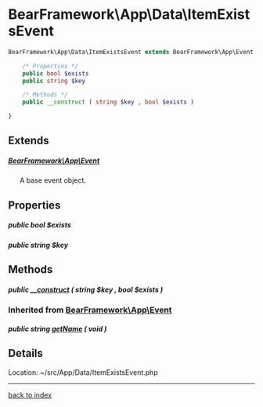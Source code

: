 # BearFramework\App\Data\ItemExistsEvent

```php
BearFramework\App\Data\ItemExistsEvent extends BearFramework\App\Event {

	/* Properties */
	public bool $exists
	public string $key

	/* Methods */
	public __construct ( string $key , bool $exists )

}
```

## Extends

##### [BearFramework\App\Event](bearframework.app.event.class.md)

&nbsp;&nbsp;&nbsp;&nbsp;&nbsp;&nbsp;A base event object.

## Properties

##### public bool $exists

##### public string $key

## Methods

##### public [__construct](bearframework.app.data.itemexistsevent.__construct.method.md) ( string $key , bool $exists )

### Inherited from [BearFramework\App\Event](bearframework.app.event.class.md)

##### public string [getName](bearframework.app.event.getname.method.md) ( void )

## Details

Location: ~/src/App/Data/ItemExistsEvent.php

---

[back to index](index.md)

